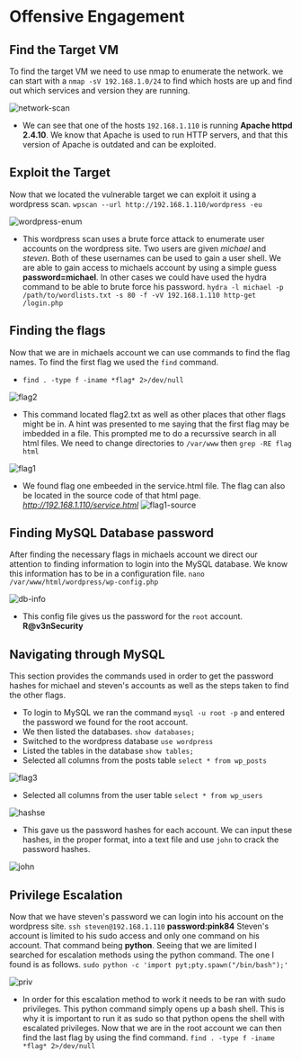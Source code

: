 # Offensive Engagement
## Find the Target VM
To find the target VM we need to use nmap to enumerate the network. we can start with a `nmap -sV 192.168.1.0/24` to find which hosts are up and find out which services and version they are running.

![network-scan](../Images/nmap-enumeration.png)

  - We can see that one of the hosts `192.168.1.110` is running **Apache httpd 2.4.10**. We know that Apache is used to run HTTP servers, and that this version of Apache is outdated and can be exploited.
## Exploit the Target
Now that we located the vulnerable target we can exploit it using a wordpress scan. `wpscan --url http://192.168.1.110/wordpress -eu`

![wordpress-enum](../Images/wpscan-enum.png)

  - This wordpress scan uses a brute force attack to enumerate user accounts on the wordpress site. Two users are given *michael* and *steven*. Both of these usernames can be used to gain a user shell.
We are able to gain access to michaels account by using a simple guess **password=michael**. In other cases we could have used the hydra command to be able to brute force his password. `hydra -l michael -p /path/to/wordlists.txt -s 80 -f -vV 192.168.1.110 http-get /login.php`

## Finding the flags
Now that we are in michaels account we can use commands to find the flag names. To find the first flag we used the `find` command.
- `find . -type f -iname *flag* 2>/dev/null`

![flag2](../Images/flag-2.png)

- This command located flag2.txt as well as other places that other flags might be in. A hint was presented to me saying that the first flag may be imbedded in a file. This prompted me to do a recurssive search in all html files. We need to change directories to `/var/www` then `grep -RE flag html`

![flag1](../Images/flag-1.png)

- We found flag one embeeded in the service.html file. The flag can also be located  in the source code of that html page. *http://192.168.1.110/service.html*
![flag1-source](../Images/flag1-source.png)
## Finding MySQL Database password
After finding the necessary flags in michaels account we direct our attention to finding information to login into the MySQL database. We know this information has to be in a configuration file. `nano /var/www/html/wordpress/wp-config.php`

![db-info](../Images/wordpress-db-info.png)

- This config file gives us the password for the `root` account. **R@v3nSecurity**
## Navigating through MySQL
This section provides the commands used in order to get the password hashes for michael and steven's accounts as well as the steps taken to find the other flags.
- To login to MySQL we ran the command `mysql -u root -p` and entered the password we found for the root account.
- We then listed the databases. `show databases;`
- Switched to the wordpress database `use wordpress`
- Listed the tables in the database `show tables;`
- Selected all columns from the posts table `select * from wp_posts`

![flag3](../Images/flag3.png)

- Selected all columns from the user table `select * from wp_users`

![hashse](../Images/database-hashes.png)

  - This gave us the password hashes for each account. We can input these hashes, in the proper format, into a text file and use `john` to crack the password hashes.

![john](../Images/john-passwd.jpg)

## Privilege Escalation
Now that we have steven's password we can login into his account on the wordpress site. `ssh steven@192.168.1.110` **password:pink84**
Steven's account is limited to his sudo access and only one command on his account. That command being **python**. Seeing that we are limited I searched for escalation methods using the python command. The one I found is as follows. `sudo python -c 'import pyt;pty.spawn("/bin/bash");'`

![priv](../Images/list-priv.PNG)

  - In order for this escalation method to work it needs to be ran with sudo privileges. This python command simply opens up a bash shell. This is why it is important to run it as sudo so that python opens the shell with escalated privileges.
Now that we are in the root account we can then find the last flag by using the find command. `find . -type f -iname *flag* 2>/dev/null`




